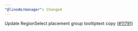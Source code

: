 ```yaml
---
"@linode/manager": Changed
---
```


Update RegionSelect placement group tooltiptext copy ([#11791](https://github.com/linode/manager/pull/11791))
